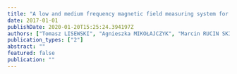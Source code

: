 ```yaml
---
title: "A low and medium frequency magnetic field measuring system for assessment of human body exposure"
date: 2017-01-01
publishDate: 2020-01-20T15:25:24.394197Z
authors: ["Tomasz LISEWSKI", "Agnieszka MIKOŁAJCZYK", "Marcin RUCIN SKI", "Stanisław ABRAMIK"]
publication_types: ["2"]
abstract: ""
featured: false
publication: ""
---
```


